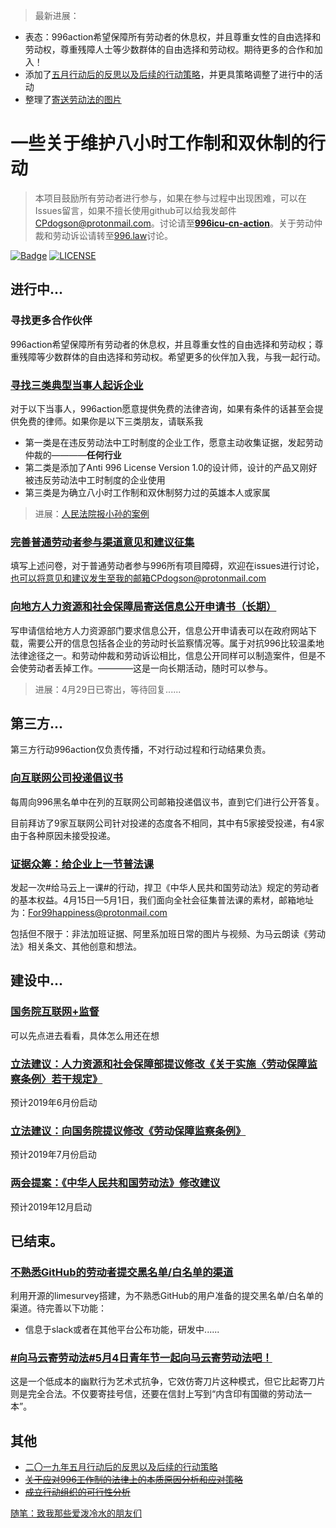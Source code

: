 > 最新进展：
- 表态：996action希望保障所有劳动者的休息权，并且尊重女性的自由选择和劳动权，尊重残障人士等少数群体的自由选择和劳动权。期待更多的合作和加入！
- 添加了[五月行动后的反思以及后续的行动策略](May-Reflection.md)，并更具策略调整了进行中的活动
- 整理了[寄送劳动法的图片](/54law/pic.md)
# 一些关于维护八小时工作制和双休制的行动
> 本项目鼓励所有劳动者进行参与，如果在参与过程中出现困难，可以在Issues留言，如果不擅长使用github可以给我发邮件 CPdogson@protonmail.com。讨论请至[**996icu-cn-action**](https://join.slack.com/t/996icu/shared_invite/enQtNjI0MjEzMTUxNDI0LTkyMGViNmJiZjYwOWVlNzQ3NmQ4NTQyMDRiZTNmOWFkMzYxZWNmZGI0NDA4MWIwOGVhOThhMzc3NGQyMDBhZDc)。关于劳动仲裁和劳动诉讼请转至[996.law](https://github.com/CPdogson/996.law)讨论。

[![Badge](https://img.shields.io/badge/link-996.icu-%23FF4D5B.svg)](https://996.icu/)
[![LICENSE](https://img.shields.io/badge/license-Anti%20996-blue.svg)](https://github.com/996icu/996.ICU/blob/master/LICENSE)
## 进行中...
### 寻找更多合作伙伴
996action希望保障所有劳动者的休息权，并且尊重女性的自由选择和劳动权；尊重残障等少数群体的自由选择和劳动权。希望更多的伙伴加入我，与我一起行动。
### [寻找三类典型当事人起诉企业](Three-parties.md)
对于以下当事人，996action愿意提供免费的法律咨询，如果有条件的话甚至会提供免费的律师。如果你是以下三类朋友，请联系我
- 第一类是在违反劳动法中工时制度的企业工作，愿意主动收集证据，发起劳动仲裁的————**任何行业**
- 第二类是添加了Anti 996 License Version 1.0的设计师，设计的产品又刚好被违反劳动法中工时制度的企业使用
- 第三类是为确立八小时工作制和双休制努力过的英雄本人或家属
> 进展：[人民法院报小孙的案例](https://github.com/CPdogson/996.law/blob/master/Case/Mr_Sun.md)
### [完善普通劳动者参与渠道意见和建议征集](https://www.996action.com/index.php/439929?lang=zh-Hans)
填写上述问卷，对于普通劳动者参与996所有项目障碍，欢迎在issues进行讨论，也可以将意见和建议发生至我的邮箱CPdogson@protonmail.com
### [向地方人力资源和社会保障局寄送信息公开申请书（长期）](Gov-info/gov-info.md)
写申请信给地方人力资源部门要求信息公开，信息公开申请表可以在政府网站下载，需要公开的信息包括各企业的劳动时长监察情况等。属于对抗996比较温柔地法律途径之一。和劳动仲裁和劳动诉讼相比，信息公开同样可以制造案件，但是不会使劳动者丢掉工作。————这是一向长期活动，随时可以参与。
> 进展：4月29日已寄出，等待回复......
## 第三方...
第三方行动996action仅负责传播，不对行动过程和行动结果负责。
### [向互联网公司投递倡议书](Third-party/Proposal.md)
每周向996黑名单中在列的互联网公司邮箱投递倡议书，直到它们进行公开答复。

目前拜访了9家互联网公司针对投递的态度各不相同，其中有5家接受投递，有4家由于各种原因未接受投递。
### [证据众筹：给企业上一节普法课](Third-party/class.md)
发起一次#给马云上一课#的行动，捍卫《中华人民共和国劳动法》规定的劳动者的基本权益。4月15日—5月1日，我们面向全社会征集普法课的素材，邮箱地址为：For99happiness@protonmail.com

包括但不限于：非法加班证据、阿里系加班日常的图片与视频、为马云朗读《劳动法》相关条文、其他创意和想法。
## 建设中...
### [国务院互联网+监督](Internet%2Bsupervision/README.md)
可以先点进去看看，具体怎么用还在想
### [立法建议：人力资源和社会保障部提议修改《关于实施〈劳动保障监察条例〉若干规定》](change-law.md)
预计2019年6月份启动
### [立法建议：向国务院提议修改《劳动保障监察条例》](change-law.md)
预计2019年7月份启动
### [两会提案：《中华人民共和国劳动法》修改建议](Proposal.md)
预计2019年12月启动
## 已结束。
### [不熟悉GitHub的劳动者提交黑名单/白名单的渠道](https://www.996action.com/index.php/889799)
利用开源的limesurvey搭建，为不熟悉GitHub的用户准备的提交黑名单/白名单的渠道。待完善以下功能：
- 信息于slack或者在其他平台公布功能，研发中......
### [#向马云寄劳动法#5月4日青年节一起向马云寄劳动法吧！](JackMa-law.md)
这是一个低成本的幽默行为艺术式抗争，它效仿寄刀片这种模式，但它比起寄刀片则是完全合法。不仅要寄挂号信，还要在信封上写到“内含印有国徽的劳动法一本”。
## 其他
- [二〇一九年五月行动后的反思以及后续的行动策略](May-Reflection.md)
- [~~关于应对996工作制的法律上的本质原因分析和应对策略~~](Total-action-strategy.md)
- [~~成立行动组织的可行性分析~~](organization.md)
 

[随笔：致我那些爱泼冷水的朋友们](Essay.md)


